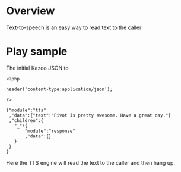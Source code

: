 
# Overview

Text-to-speech is an easy way to read text to the caller

# Play sample

The initial Kazoo JSON to

    <?php

    header('content-type:application/json');

    ?>

    {"module":"tts"
     ,"data":{"text":"Pivot is pretty awesome. Have a great day."}
     ,"children":{
       "_":{
           "module":"response"
           ,"data":{}
       }
     }
    }

Here the TTS engine will read the text to the caller and then hang up.
